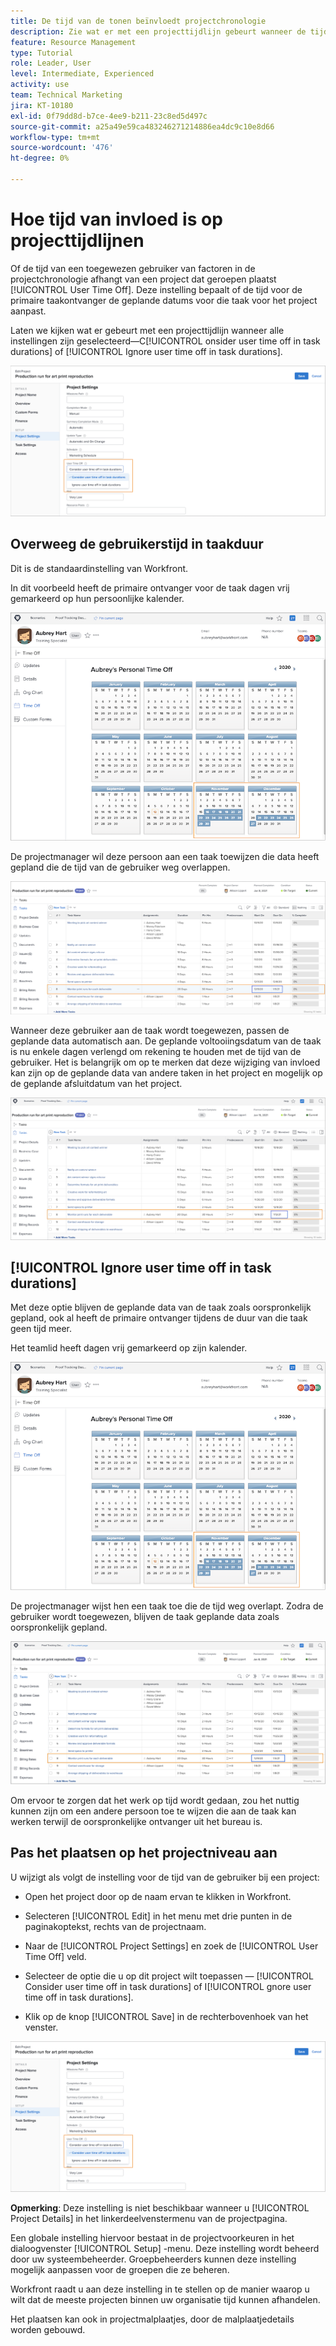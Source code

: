 ```yaml
---
title: De tijd van de tonen beïnvloedt projectchronologie
description: Zie wat er met een projecttijdlijn gebeurt wanneer de tijd van het plaatsen aan en uit is.
feature: Resource Management
type: Tutorial
role: Leader, User
level: Intermediate, Experienced
activity: use
team: Technical Marketing
jira: KT-10180
exl-id: 0f79dd8d-b7ce-4ee9-b211-23c8ed5d497c
source-git-commit: a25a49e59ca483246271214886ea4dc9c10e8d66
workflow-type: tm+mt
source-wordcount: '476'
ht-degree: 0%

---
```


# Hoe tijd van invloed is op projecttijdlijnen

Of de tijd van een toegewezen gebruiker van factoren in de projectchronologie afhangt van een project dat geroepen plaatst [!UICONTROL User Time Off]. Deze instelling bepaalt of de tijd voor de primaire taakontvanger de geplande datums voor die taak voor het project aanpast.

Laten we kijken wat er gebeurt met een projecttijdlijn wanneer alle instellingen zijn geselecteerd—C[!UICONTROL onsider user time off in task durations] of [!UICONTROL Ignore user time off in task durations].

![Gebruikerstijd instellen](assets/toapt_01.png)

## Overweeg de gebruikerstijd in taakduur

Dit is de standaardinstelling van Workfront.

In dit voorbeeld heeft de primaire ontvanger voor de taak dagen vrij gemarkeerd op hun persoonlijke kalender.

![persoonlijke kalender](assets/toapt_02.png)

De projectmanager wil deze persoon aan een taak toewijzen die data heeft gepland die de tijd van de gebruiker weg overlappen.

![projecttaak met datums](assets/toapt_03.png)

Wanneer deze gebruiker aan de taak wordt toegewezen, passen de geplande data automatisch aan. De geplande voltooiingsdatum van de taak is nu enkele dagen verlengd om rekening te houden met de tijd van de gebruiker. Het is belangrijk om op te merken dat deze wijziging van invloed kan zijn op de geplande data van andere taken in het project en mogelijk op de geplande afsluitdatum van het project.

![projecttaak op tijd](assets/toapt_04.png)

## [!UICONTROL Ignore user time off in task durations]

Met deze optie blijven de geplande data van de taak zoals oorspronkelijk gepland, ook al heeft de primaire ontvanger tijdens de duur van die taak geen tijd meer.

Het teamlid heeft dagen vrij gemarkeerd op zijn kalender.

![pto-kalender met duidelijke datums](assets/toapt_05.png)

De projectmanager wijst hen een taak toe die de tijd weg overlapt. Zodra de gebruiker wordt toegewezen, blijven de taak geplande data zoals oorspronkelijk gepland.

![projecttaakdatums aanpassen](assets/toapt_06.png)

Om ervoor te zorgen dat het werk op tijd wordt gedaan, zou het nuttig kunnen zijn om een andere persoon toe te wijzen die aan de taak kan werken terwijl de oorspronkelijke ontvanger uit het bureau is.

## Pas het plaatsen op het projectniveau aan

U wijzigt als volgt de instelling voor de tijd van de gebruiker bij een project:

* Open het project door op de naam ervan te klikken in Workfront.

* Selecteren [!UICONTROL Edit] in het menu met drie punten in de paginakoptekst, rechts van de projectnaam.

* Naar de [!UICONTROL Project Settings] en zoek de [!UICONTROL User Time Off] veld.

* Selecteer de optie die u op dit project wilt toepassen — [!UICONTROL Consider user time off in task durations] of I[!UICONTROL gnore user time off in task durations].

* Klik op de knop [!UICONTROL Save] in de rechterbovenhoek van het venster.

![Overweeg de gebruikerstijd in taakduur](assets/toapt_07.png)


**Opmerking**: Deze instelling is niet beschikbaar wanneer u [!UICONTROL Project Details] in het linkerdeelvenstermenu van de projectpagina.

Een globale instelling hiervoor bestaat in de projectvoorkeuren in het dialoogvenster [!UICONTROL Setup] -menu. Deze instelling wordt beheerd door uw systeembeheerder. Groepbeheerders kunnen deze instelling mogelijk aanpassen voor de groepen die ze beheren.

Workfront raadt u aan deze instelling in te stellen op de manier waarop u wilt dat de meeste projecten binnen uw organisatie tijd kunnen afhandelen.

Het plaatsen kan ook in projectmalplaatjes, door de malplaatjedetails worden gebouwd.

